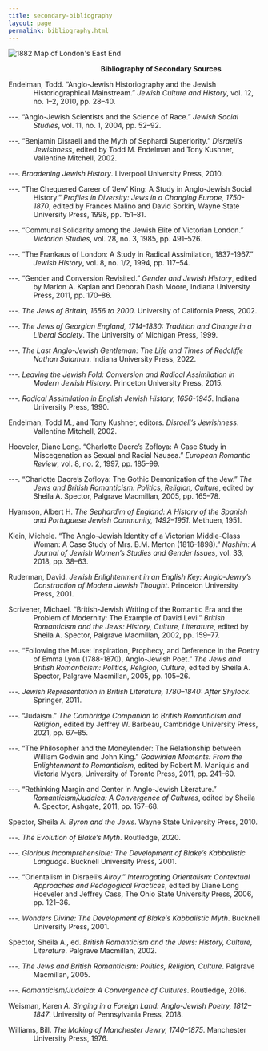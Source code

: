 ```yaml
---
title: secondary-bibliography
layout: page
permalink: bibliography.html
---
```


<style>
img {
     max-width: 100%;
     height: auto;
}
.hangingindent {
  padding-left: 50px ;
  text-indent: -50px ;
} 

</style>
<div class=img>
<img src="https://victorianjewishwritersproject.s3.us-east-1.amazonaws.com/objects/east-end-1882.png"
     alt="1882 Map of London's East End"
     style="float: left; margin-right: 10px; padding-bottom:20px;" />  
</div>
&nbsp;

<p class="hangingindent">
<strong>Bibliography of Secondary Sources</strong>
</p>
<p class="hangingindent">
Endelman, Todd. “Anglo-Jewish Historiography and the Jewish Historiographical Mainstream.” <em>Jewish Culture and History</em>, vol. 12, no. 1–2, 2010, pp. 28–40.
</p>
<p class="hangingindent">
---. “Anglo-Jewish Scientists and the Science of Race.” <em>Jewish Social Studies</em>, vol. 11, no. 1, 2004, pp. 52–92.
</p>
<p class="hangingindent">
---. “Benjamin Disraeli and the Myth of Sephardi Superiority.” <em>Disraeli’s Jewishness</em>, edited by Todd M. Endelman and Tony Kushner, Vallentine Mitchell, 2002.
</p>
<p class="hangingindent">
---. <em>Broadening Jewish History</em>. Liverpool University Press, 2010.
</p>
<p class="hangingindent">
---. “The Chequered Career of ‘Jew’ King: A Study in Anglo-Jewish Social History.” <em>Profiles in Diversity: Jews in a Changing Europe, 1750-1870</em>, edited by Frances Malino and David Sorkin, Wayne State University Press, 1998, pp. 151–81.
</p>
<p class="hangingindent">
---. “Communal Solidarity among the Jewish Elite of Victorian London.” <em>Victorian Studies</em>, vol. 28, no. 3, 1985, pp. 491–526.
</p>
<p class="hangingindent">
---. “The Frankaus of London: A Study in Radical Assimilation, 1837-1967.” <em>Jewish History</em>, vol. 8, no. 1/2, 1994, pp. 117–54.
</p>
<p class="hangingindent">
---. “Gender and Conversion Revisited.” <em>Gender and Jewish History</em>, edited by Marion A. Kaplan and Deborah Dash Moore, Indiana University Press, 2011, pp. 170–86.
</p>
<p class="hangingindent">
---. <em>The Jews of Britain, 1656 to 2000</em>. University of California Press, 2002.
</p>
<p class="hangingindent">
---. <em>The Jews of Georgian England, 1714-1830: Tradition and Change in a Liberal Society</em>. The University of Michigan Press, 1999.
</p>
<p class="hangingindent">
---. <em>The Last Anglo-Jewish Gentleman: The Life and Times of Redcliffe Nathan Salaman</em>. Indiana University Press, 2022.
</p>
<p class="hangingindent">
---. <em>Leaving the Jewish Fold: Conversion and Radical Assimilation in Modern Jewish History</em>. Princeton University Press, 2015.
</p>
<p class="hangingindent">
---. <em>Radical Assimilation in English Jewish History, 1656-1945</em>. Indiana University Press, 1990.
</p>
<p class="hangingindent">
Endelman, Todd M., and Tony Kushner, editors. <em>Disraeli’s Jewishness</em>. Vallentine Mitchell, 2002.
</p>
<p class="hangingindent">
Hoeveler, Diane Long. “Charlotte Dacre’s Zofloya: A Case Study in Miscegenation as Sexual and Racial Nausea.” <em>European Romantic Review</em>, vol. 8, no. 2, 1997, pp. 185–99.
</p>
<p class="hangingindent">
---. “Charlotte Dacre’s Zofloya: The Gothic Demonization of the Jew.” <em>The Jews and British Romanticism: Politics, Religion, Culture</em>, edited by Sheila A. Spector, Palgrave Macmillan, 2005, pp. 165–78.
</p>
<p class="hangingindent">
Hyamson, Albert H. <em>The Sephardim of England: A History of the Spanish and Portuguese Jewish Community, 1492–1951</em>. Methuen, 1951.
</p>
<p class="hangingindent">
Klein, Michele. “The Anglo-Jewish Identity of a Victorian Middle-Class Woman: A Case Study of Mrs. B.M. Merton (1816-1898).” <em>Nashim: A Journal of Jewish Women’s Studies and Gender Issues</em>, vol. 33, 2018, pp. 38–63.
</p>
<p class="hangingindent">
Ruderman, David. <em>Jewish Enlightenment in an English Key: Anglo-Jewry’s Construction of Modern Jewish Thought</em>. Princeton University Press, 2001.
</p>
<p class="hangingindent">
Scrivener, Michael. “British-Jewish Writing of the Romantic Era and the Problem of Modernity: The Example of David Levi.” <em>British Romanticism and the Jews: History, Culture, Literature</em>, edited by Sheila A. Spector, Palgrave Macmillan, 2002, pp. 159–77.
</p>
<p class="hangingindent">
---. “Following the Muse: Inspiration, Prophecy, and Deference in the Poetry of Emma Lyon (1788-1870), Anglo-Jewish Poet.” <em>The Jews and British Romanticism: Politics, Religion, Culture</em>, edited by Sheila A. Spector, Palgrave Macmillan, 2005, pp. 105–26.
</p>
<p class="hangingindent">
---. <em>Jewish Representation in British Literature, 1780–1840: After Shylock</em>. Springer, 2011.
</p>
<p class="hangingindent">
---. “Judaism.” <em>The Cambridge Companion to British Romanticism and Religion</em>, edited by Jeffrey W. Barbeau, Cambridge University Press, 2021, pp. 67–85.
</p>
<p class="hangingindent">
---. “The Philosopher and the Moneylender: The Relationship between William Godwin and John King.” <em>Godwinian Moments: From the Enlightenment to Romanticism</em>, edited by Robert M. Maniquis and Victoria Myers, University of Toronto Press, 2011, pp. 241–60.
</p>
<p class="hangingindent">
---. “Rethinking Margin and Center in Anglo-Jewish Literature.” <em>Romanticism/Judaica: A Convergence of Cultures</em>, edited by Sheila A. Spector, Ashgate, 2011, pp. 157–68.
</p>
<p class="hangingindent">
Spector, Sheila A. <em>Byron and the Jews</em>. Wayne State University Press, 2010.
</p>
<p class="hangingindent">
---. <em>The Evolution of Blake’s Myth</em>. Routledge, 2020.
</p>
<p class="hangingindent">
---. <em>Glorious Incomprehensible: The Development of Blake’s Kabbalistic Language</em>. Bucknell University Press, 2001.
</p>
<p class="hangingindent">
---. “Orientalism in Disraeli’s <em>Alroy</em>.” <em>Interrogating Orientalism: Contextual Approaches and Pedagogical Practices</em>, edited by Diane Long Hoeveler and Jeffrey Cass, The Ohio State University Press, 2006, pp. 121–36.
</p>
<p class="hangingindent">
---. <em>Wonders Divine: The Development of Blake’s Kabbalistic Myth</em>. Bucknell University Press, 2001.
</p>
<p class="hangingindent">
Spector, Sheila A., ed. <em>British Romanticism and the Jews: History, Culture, Literature</em>. Palgrave Macmillan, 2002.
</p>
<p class="hangingindent">
---. <em>The Jews and British Romanticism: Politics, Religion, Culture</em>. Palgrave Macmillan, 2005.
</p>
<p class="hangingindent">
---. <em>Romanticism/Judaica: A Convergence of Cultures</em>. Routledge, 2016.
</p>
<p class="hangingindent">
Weisman, Karen <em>A. Singing in a Foreign Land: Anglo-Jewish Poetry, 1812–1847</em>. University of Pennsylvania Press, 2018.
</p>
<p class="hangingindent">
Williams, Bill. <em>The Making of Manchester Jewry, 1740–1875</em>. Manchester University Press, 1976.
</p>

&nbsp;
&nbsp;
